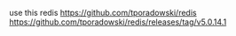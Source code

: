 use this redis
https://github.com/tporadowski/redis
https://github.com/tporadowski/redis/releases/tag/v5.0.14.1